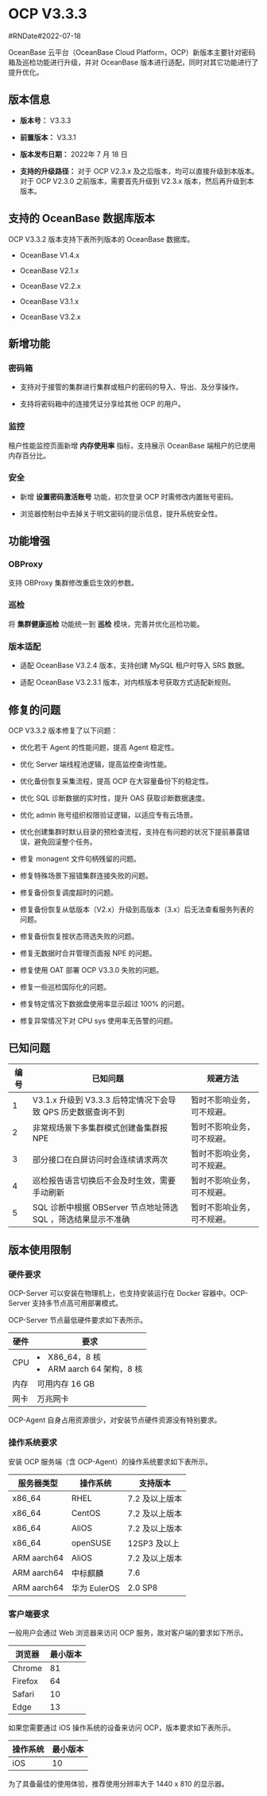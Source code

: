 # OCP V3.3.3

#RNDate#2022-07-18

OceanBase 云平台（OceanBase Cloud Platform，OCP）新版本主要针对密码箱及巡检功能进行升级，并对 OceanBase 版本进行适配，同时对其它功能进行了提升优化。

## 版本信息

* **版本号：** V3.3.3

* **前置版本：** V3.3.1

* **版本发布日期：** 2022年 7 月 18 日

* **支持的升级路径：** 对于 OCP V2.3.x 及之后版本，均可以直接升级到本版本。对于 OCP V2.3.0 之前版本，需要首先升级到 V2.3.x 版本，然后再升级到本版本。

## 支持的 OceanBase 数据库版本

OCP V3.3.2 版本支持下表所列版本的 OceanBase 数据库。

* OceanBase V1.4.x

* OceanBase V2.1.x

* OceanBase V2.2.x

* OceanBase V3.1.x

* OceanBase V3.2.x

## 新增功能

### 密码箱

* 支持对于接管的集群进行集群或租户的密码的导入、导出、及分享操作。

* 支持将密码箱中的连接凭证分享给其他 OCP 的用户。

### 监控

租户性能监控页面新增 **内存使用率** 指标，支持展示 OceanBase 端租户的已使用内存百分比。

### 安全

* 新增 **设置密码激活账号** 功能，初次登录 OCP 时需修改内置账号密码。
  
* 浏览器控制台中去掉关于明文密码的提示信息，提升系统安全性。

## 功能增强

### OBProxy

支持 OBProxy 集群修改重启生效的参数。

### 巡检

将 **集群健康巡检** 功能统一到 **巡检** 模块，完善并优化巡检功能。

### 版本适配

* 适配 OceanBase V3.2.4 版本，支持创建 MySQL 租户时导入 SRS 数据。

* 适配 OceanBase V3.2.3.1 版本，对内核版本号获取方式适配新规则。

## 修复的问题

OCP V3.3.2 版本修复了以下问题：

* 优化若干 Agent 的性能问题，提高 Agent 稳定性。

* 优化 Server 端线程池逻辑，提高监控查询性能。

* 优化备份恢复采集流程，提高 OCP 在大容量备份下的稳定性。

* 优化 SQL 诊断数据的实时性，提升 OAS 获取诊断数据速度。

* 优化 admin 账号组织权限验证逻辑，以适应专有云场景。

* 优化创建集群时默认目录的预检查流程，支持在有问题的状况下提前暴露错误，避免回滚整个任务。

* 修复 monagent 文件句柄残留的问题。

* 修复特殊场景下报错集群连接失败的问题。

* 修复备份恢复调度超时的问题。

* 修复备份恢复从低版本（V2.x）升级到高版本（3.x）后无法查看服务列表的问题。

* 修复备份恢复按状态筛选失败的问题。

* 修复无数据时合并管理页面报 NPE 的问题。

* 修复使用 OAT 部署 OCP V3.3.0 失败的问题。

* 修复一些巡检国际化的问题。

* 修复特定情况下数据盘使用率显示超过 100% 的问题。

* 修复异常情况下对 CPU sys 使用率无告警的问题。

## 已知问题

| 编号 |                   已知问题                   |     规避方法      |
|----|------------------------------------------|---------------|
| 1  | V3.1.x 升级到 V3.3.3 后特定情况下会导致 QPS 历史数据查询不到 | 暂时不影响业务，可不规避。 |
| 2  | 非常规场景下多集群模式创建备集群报 NPE                    | 暂时不影响业务，可不规避。 |
| 3  | 部分接口在白屏访问时会连续请求两次                        | 暂时不影响业务，可不规避。 |
| 4  | 巡检报告语言切换后不会及时生效，需要手动刷新                   | 暂时不影响业务，可不规避。 |
| 5  | SQL 诊断中根据 OBServer 节点地址筛选 SQL ，筛选结果显示不准确   | 暂时不影响业务，可不规避。 |

## 版本使用限制

### 硬件要求

OCP-Server 可以安装在物理机上，也支持安装运行在 Docker 容器中。OCP-Server 支持多节点高可用部署模式。

OCP-Server 节点最低硬件要求如下表所示。

| 硬件  |                 要求                 |
|-----|------------------------------------|
| CPU | <li>X86_64，8 核</li><li>ARM aarch 64 架构，8 核</li> |
| 内存  | 可用内存 16 GB                         |
| 网卡  | 万兆网卡                               |

OCP-Agent 自身占用资源很少，对安装节点硬件资源没有特别要求。

### 操作系统要求

安装 OCP 服务端（含 OCP-Agent）的操作系统要求如下表所示。

|    服务器类型    |    操作系统    |   支持版本    |
|-------------|------------|-----------|
| x86_64      | RHEL       | 7.2 及以上版本 |
| x86_64      | CentOS     | 7.2 及以上版本 |
| x86_64      | AliOS      | 7.2 及以上版本 |
| x86_64      | openSUSE   | 12SP3 及以上 |
| ARM aarch64 | AliOS      | 7.2 及以上版本 |
| ARM aarch64 | 中标麒麟       | 7.6       |
| ARM aarch64 | 华为 EulerOS | 2.0 SP8   |

### 客户端要求

一般用户会通过 Web 浏览器来访问 OCP 服务，故对客户端的要求如下所示。

|   浏览器   | 最小版本 |
|---------|------|
| Chrome  | 81   |
| Firefox | 64   |
| Safari  | 10   |
| Edge    | 13   |

如果您需要通过 iOS 操作系统的设备来访问 OCP，版本要求如下表所示。

| 操作系统 | 最小版本 |
|------|------|
| iOS  | 10   |

为了具备最佳的使用体验，推荐使用分辨率大于 1440 x 810 的显示器。
